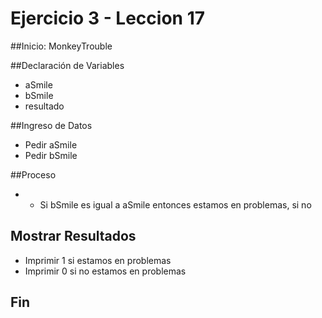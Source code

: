 # Ejercicio 3 - Leccion 17

##Inicio: MonkeyTrouble

##Declaración de Variables

- aSmile
- bSmile
- resultado

##Ingreso de Datos

- Pedir aSmile
- Pedir bSmile

##Proceso

- - Si bSmile es igual a aSmile entonces estamos en problemas, si no 

## Mostrar Resultados

- Imprimir 1 si estamos en problemas 
- Imprimir 0 si no estamos en problemas

## Fin